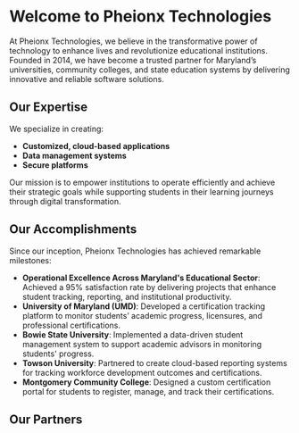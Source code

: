 # Welcome to Pheionx Technologies

At Pheionx Technologies, we believe in the transformative power of technology to enhance lives and revolutionize educational institutions. Founded in 2014, we have become a trusted partner for Maryland’s universities, community colleges, and state education systems by delivering innovative and reliable software solutions.

## Our Expertise

We specialize in creating:
- **Customized, cloud-based applications**
- **Data management systems**
- **Secure platforms**

Our mission is to empower institutions to operate efficiently and achieve their strategic goals while supporting students in their learning journeys through digital transformation.

## Our Accomplishments

Since our inception, Pheionx Technologies has achieved remarkable milestones:
- **Operational Excellence Across Maryland's Educational Sector**: Achieved a 95% satisfaction rate by delivering projects that enhance student tracking, reporting, and institutional productivity.
- **University of Maryland (UMD)**: Developed a certification tracking platform to monitor students’ academic progress, licensures, and professional certifications.
- **Bowie State University**: Implemented a data-driven student management system to support academic advisors in monitoring students' progress.
- **Towson University**: Partnered to create cloud-based reporting systems for tracking workforce development outcomes and certifications.
- **Montgomery Community College**: Designed a custom certification portal for students to register, manage, and track their certifications.

## Our Partners
